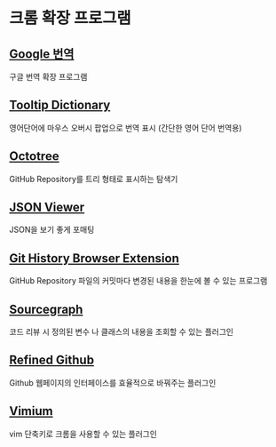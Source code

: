 # 크롬 확장 프로그램

## [Google 번역](https://chrome.google.com/webstore/detail/google-translate/aapbdbdomjkkjkaonfhkkikfgjllcleb)

구글 번역 확장 프로그램

## [Tooltip Dictionary](https://chrome.google.com/webstore/detail/tooltip-dictionary-englis/hcidimjcobcnahiceedndikkenbibpop)

영어단어에 마우스 오버시 팝업으로 번역 표시 (간단한 영어 단어 번역용)

## [Octotree](https://chrome.google.com/webstore/detail/octotree/bkhaagjahfmjljalopjnoealnfndnagc)

GitHub Repository를 트리 형태로 표시하는 탐색기

## [JSON Viewer](https://chrome.google.com/webstore/detail/json-viewer/gbmdgpbipfallnflgajpaliibnhdgobh)

JSON을 보기 좋게 포매팅

## [Git History Browser Extension](https://chrome.google.com/webstore/detail/git-history-browser-exten/laghnmifffncfonaoffcndocllegejnf)

GitHub Repository 파일의 커밋마다 변경된 내용을 한눈에 볼 수 있는 프로그램

## [Sourcegraph](https://chrome.google.com/webstore/detail/sourcegraph/dgjhfomjieaadpoljlnidmbgkdffpack)

코드 리뷰 시 정의된 변수 나 클래스의 내용을 조회할 수 있는 플러그인

## [Refined Github](https://chrome.google.com/webstore/detail/refined-github/hlepfoohegkhhmjieoechaddaejaokhf)

Github 웹페이지의 인터페이스를 효율적으로 바꿔주는 플러그인


## [Vimium](https://chrome.google.com/webstore/detail/vimium/dbepggeogbaibhgnhhndojpepiihcmeb)

vim 단축키로 크롬을 사용할 수 있는 플러그인
